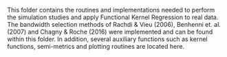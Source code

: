 This folder contains the routines and implementations needed to perform the simulation studies and apply Functional Kernel Regression to real data. <br>
The bandwidth selection methods of Rachdi & Vieu (2006), Benhenni et. al. (2007) and Chagny & Roche (2016) were implemented and can be found within this folder. 
In addition, several auxiliary functions such as kernel functions, semi-metrics and plotting routines are located here.
